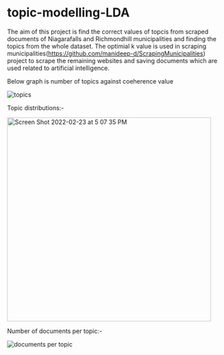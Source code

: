 # topic-modelling-LDA

The aim of this project is find the correct values of topcis from scraped documents of Niagarafalls and Richmondhill municipalities and finding the topics from the whole dataset. The optimial k value is used in scraping municipalities(https://github.com/manideep-d/ScrapingMunicipalities) project to scrape the remaining websites and saving documents which are used related to artificial intelligence.

Below graph is number of topics against coeherence value

![topics](https://user-images.githubusercontent.com/58058791/155416967-e3b9b604-efd6-4625-9973-a139eded84a2.png)

Topic distributions:-

<img width="476" alt="Screen Shot 2022-02-23 at 5 07 35 PM" src="https://user-images.githubusercontent.com/58058791/155417245-fc071d47-9fac-4362-bd6b-964910f1a27d.png">

Number of documents per topic:-

![documents per topic](https://user-images.githubusercontent.com/58058791/155417480-1f89a35f-8b57-4a0f-9611-345f6e3df3c2.png)


